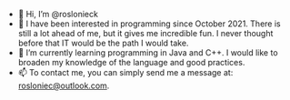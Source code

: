 - 👋 Hi, I’m @roslonieck
- 👀 I have been interested in programming since October 2021. There is still a lot ahead of me, but it gives me incredible fun. I never thought before that IT would be the path I would take. 
- 🌱 I’m currently learning programming in Java and C++. I would like to broaden my knowledge of the language and good practices.
- 📫 To contact me, you can simply send me a message at: rosloniec@outlook.com.

<!---
roslonieck/roslonieck is a ✨ special ✨ repository because its `README.md` (this file) appears on your GitHub profile.
You can click the Preview link to take a look at your changes.
--->
